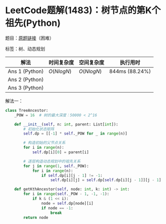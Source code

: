 # LeetCode题解(1483)：树节点的第K个祖先(Python)

题目：[原题链接](https://leetcode-cn.com/problems/kth-ancestor-of-a-tree-node/)（困难）

标签：树、动态规划

| 解法           | 时间复杂度 | 空间复杂度 | 执行用时       |
| -------------- | ---------- | ---------- | -------------- |
| Ans 1 (Python) | $O(NlogN)$ | $O(NlogN)$ | 844ms (88.24%) |
| Ans 2 (Python) |            |            |                |
| Ans 3 (Python) |            |            |                |

解法一：

```python
class TreeAncestor:
    _POW = 16  # 树的最大深度：50000 < 2^16

    def __init__(self, n: int, parent: List[int]):
        # 初始化状态矩阵
        self.dp = [[-1] * self._POW for _ in range(n)]

        # 构造初始的父节点关系
        for i in range(n):
            self.dp[i][0] = parent[i]

        # 逐层构造动态规划中的祖先关系
        for j in range(1, self._POW):
            for i in range(n):
                if self.dp[i][j - 1] != -1:
                    self.dp[i][j] = self.dp[self.dp[i][j - 1]][j - 1]

    def getKthAncestor(self, node: int, k: int) -> int:
        for i in range(self._POW - 1, -1, -1):
            if k & (1 << i):
                node = self.dp[node][i]
                if node == -1:
                    break
        return node
```

